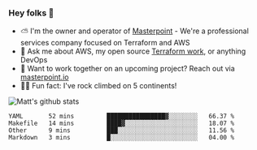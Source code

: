 

### Hey folks 👋

- ⛅️ I'm the owner and operator of [Masterpoint](https://masterpoint.io) - We're a professional services company focused on Terraform and AWS
- 💬 Ask me about AWS, my open source [Terraform work](https://github.com/masterpointio?q=terraform&type=&language=hcl), or anything DevOps
- 🔨 Want to work together on an upcoming project? Reach out via [masterpoint.io](https://masterpoint.io)
- 🧗‍♂️ Fun fact: I've rock climbed on 5 continents! 


![Matt's github stats](https://github-readme-stats.vercel.app/api?username=Gowiem&count_private=true&theme=cobalt&show_icons=true)

<!--START_SECTION:waka-->
```text
YAML       52 mins         ████████████████▓░░░░░░░░   66.37 % 
Makefile   14 mins         ████▓░░░░░░░░░░░░░░░░░░░░   18.07 % 
Other      9 mins          ███░░░░░░░░░░░░░░░░░░░░░░   11.56 % 
Markdown   3 mins          █░░░░░░░░░░░░░░░░░░░░░░░░   04.00 % 
```
<!--END_SECTION:waka-->

